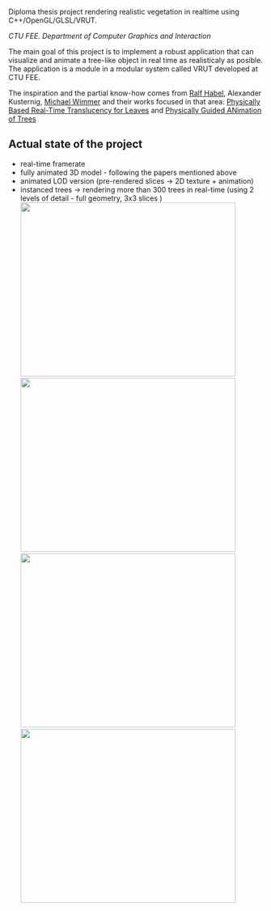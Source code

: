Diploma thesis project rendering realistic vegetation in realtime using C++/OpenGL/GLSL/VRUT.

_CTU FEE. Department of Computer Graphics and Interaction_

The main goal of this project is to implement a robust application that can visualize and animate a tree-like object in real time as realisticaly as posible. The application is a module in a modular system called VRUT developed at CTU FEE.

The inspiration and the partial know-how comes from [Ralf Habel](http://www.cg.tuwien.ac.at/staff/RalfHabel.html), Alexander Kusternig, [Michael Wimmer](http://www.cg.tuwien.ac.at/staff/MichaelWimmer.html) and their works focused in that area: [Physically Based Real-Time Translucency for Leaves](http://www.cg.tuwien.ac.at/research/publications/2007/Habel_2007_RTT/) and [Physically Guided ANimation of Trees](http://www.cg.tuwien.ac.at/research/publications/2009/Habel_09_PGT/)

## Actual state of the project ##
  * real-time framerate
  * fully animated 3D model - following the papers mentioned above
  * animated LOD version (pre-rendered slices -> 2D texture + animation)
  * instanced trees -> rendering more than 300 trees in real-time (using 2 levels of detail - full geometry, 3x3 slices )
<a href='http://www.youtube.com/watch?feature=player_embedded&v=WraiCP3gT18' target='_blank'><img src='http://img.youtube.com/vi/WraiCP3gT18/0.jpg' width='425' height=344 /></a>
<a href='http://www.youtube.com/watch?feature=player_embedded&v=eqXCpCINTzQ' target='_blank'><img src='http://img.youtube.com/vi/eqXCpCINTzQ/0.jpg' width='425' height=344 /></a>
<a href='http://www.youtube.com/watch?feature=player_embedded&v=HWZUVE5hgNQ' target='_blank'><img src='http://img.youtube.com/vi/HWZUVE5hgNQ/0.jpg' width='425' height=344 /></a>
<a href='http://www.youtube.com/watch?feature=player_embedded&v=muU_hzCpfHU' target='_blank'><img src='http://img.youtube.com/vi/muU_hzCpfHU/0.jpg' width='425' height=344 /></a>
